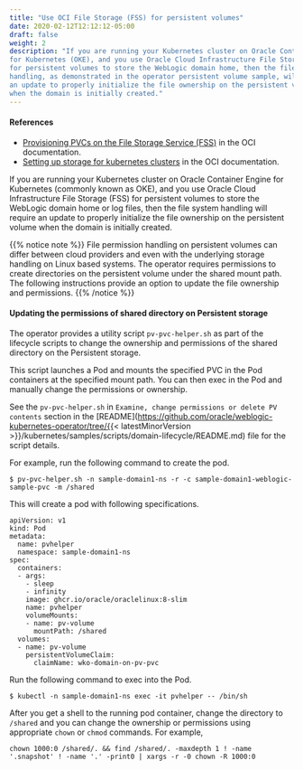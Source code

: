```yaml
---
title: "Use OCI File Storage (FSS) for persistent volumes"
date: 2020-02-12T12:12:12-05:00
draft: false
weight: 2
description: "If you are running your Kubernetes cluster on Oracle Container Engine
for Kubernetes (OKE), and you use Oracle Cloud Infrastructure File Storage (FSS)
for persistent volumes to store the WebLogic domain home, then the file system
handling, as demonstrated in the operator persistent volume sample, will require
an update to properly initialize the file ownership on the persistent volume
when the domain is initially created."
---
```


#### References

- [Provisioning PVCs on the File Storage Service (FSS)](https://docs.oracle.com/en-us/iaas/Content/ContEng/Tasks/contengcreatingpersistentvolumeclaim_Provisioning_PVCs_on_FSS.htm#Provisioning_Persistent_Volume_Claims_on_the_FileStorageService) in the OCI documentation.
- [Setting up storage for kubernetes clusters](https://docs.oracle.com/en-us/iaas/Content/ContEng/Tasks/contengcreatingpersistentvolumeclaim.htm) in the OCI documentation.

If you are running your Kubernetes cluster on Oracle Container Engine
for Kubernetes (commonly known as OKE), and you use Oracle Cloud Infrastructure File Storage (FSS)
for persistent volumes to store the WebLogic domain home or log files, then the file system
handling will require an update to properly initialize the file ownership on the persistent volume 
when the domain is initially created.  

{{% notice note %}}
File permission handling on persistent volumes can differ between
cloud providers and even with the underlying storage handling on
Linux based systems. 
The operator requires permissions to create directories on the persistent volume under the shared mount path.
The following instructions provide an option to update the file ownership and permissions.
{{% /notice %}}


#### Updating the permissions of shared directory on Persistent storage
The operator provides a utility script `pv-pvc-helper.sh` as part of the lifecycle scripts to change the ownership and permissions of the shared directory on the Persistent storage.

This script launches a Pod and mounts the specified PVC in the Pod containers at the specified mount path. You can then exec in the Pod and manually change the permissions or ownership.

See the `pv-pvc-helper.sh` in `Examine, change permissions or delete PV contents` section in the [README](https://github.com/oracle/weblogic-kubernetes-operator/tree/{{< latestMinorVersion >}}/kubernetes/samples/scripts/domain-lifecycle/README.md) file for the script details.

For example, run the following command to create the pod.

```
$ pv-pvc-helper.sh -n sample-domain1-ns -r -c sample-domain1-weblogic-sample-pvc -m /shared
```

This will create a pod with following specifications.
```
apiVersion: v1
kind: Pod
metadata:
  name: pvhelper
  namespace: sample-domain1-ns
spec:
  containers:
  - args:
    - sleep
    - infinity
    image: ghcr.io/oracle/oraclelinux:8-slim
    name: pvhelper
    volumeMounts:
    - name: pv-volume
      mountPath: /shared
  volumes:
  - name: pv-volume
    persistentVolumeClaim:
      claimName: wko-domain-on-pv-pvc
```

Run the following command to exec into the Pod.
```
$ kubectl -n sample-domain1-ns exec -it pvhelper -- /bin/sh
```

After you get a shell to the running pod container, change the directory to `/shared` and you can change the ownership or permissions using appropriate `chown` or `chmod` commands. For example,

```
chown 1000:0 /shared/. && find /shared/. -maxdepth 1 ! -name '.snapshot' ! -name '.' -print0 | xargs -r -0 chown -R 1000:0
```
